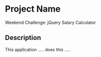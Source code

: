 # Project Name

Weekend Challenge: jQuery Salary Calculator 

## Description

This application ..... does this .....